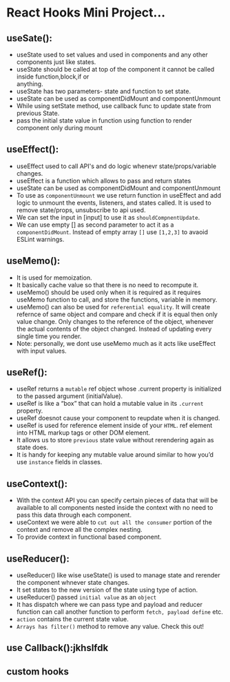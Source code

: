 # React Hooks Mini Project...

## useSate():

- useState used to set values and used in components and any other components just like states.
- useState should be called at top of the component it cannot be called inside function,block,if or  
  anything.
- useState has two parameters- state and function to set state.
- useState can be used as componentDidMount and componentUnmount
- While using setState method, use callback func to update state from previous State.
- pass the initial state value in function using function to render component only during mount

## useEffect():

- useEffect used to call API's and do logic whenevr state/props/variable changes.
- useEffect is a function which allows to pass and return states
- useState can be used as componentDidMount and componentUnmount
- To use as `componentUnmount` we use return function in useEffect and add logic to unmount the events, listeners, and states called. It is used to remove state/props, unsubscribe to api used.
- We can set the input in [input] to use it as `shouldCompnentUpdate`.
- We can use empty [] as second parameter to act it as a `componentDidMount`. Instead of empty array `[]` use `[1,2,3]` to avaoid ESLint warnings.

## useMemo():

- It is used for memoization.
- It basically cache value so that there is no need to recompute it.
- useMemo() should be used only when it is required as it requires useMemo function to call, and store the functions, variable in memory.
- useMemo() can also be used for `referential equality`. It will create refernce of same object and compare and check if it is equal then only value change. Only changes to the reference of the object, whenever the actual contents of the object changed. Instead of updating every single time you render.
- Note: personally, we dont use useMemo much as it acts like useEffect with input values.

## useRef():

- useRef returns a `mutable` ref object whose .current property is initialized to the passed argument (initialValue).
- useRef is like a “box” that can hold a mutable value in its `.current` property.
- useRef doesnot cause your component to reupdate when it is changed.
- useRef is used for reference element inside of your `HTML`. ref element into HTML markup tags or other DOM element.
- It allows us to store `previous` state value without rerendering again as state does.
- It is handy for keeping any mutable value around similar to how you’d use `instance` fields in classes.

## useContext():

- With the context API you can specify certain pieces of data that will be available to all components nested inside the context with no need to pass this data through each component.
- useContext we were able to `cut out all the consumer` portion of the context and remove all the complex nesting.
- To provide context in functional based component.

## useReducer():

- useReducer() like wise useState() is used to manage state and rerender the component whnever state changes.
- It set states to the new version of the state using type of action.
- useReducer() passed `initial value` as an `object`
- It has dispatch where we can pass type and payload and reducer function can call another function to perform `fetch, payload define` etc.
- `action` contains the current state value.
- `Arrays has filter()` method to remove any value. Check this out!

## use Callback():jkhslfdk

## custom hooks
